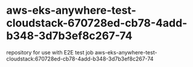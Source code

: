 # aws-eks-anywhere-test-cloudstack-670728ed-cb78-4add-b348-3d7b3ef8c267-74
repository for use with E2E test job aws-eks-anywhere-test-cloudstack:670728ed-cb78-4add-b348-3d7b3ef8c267-74
